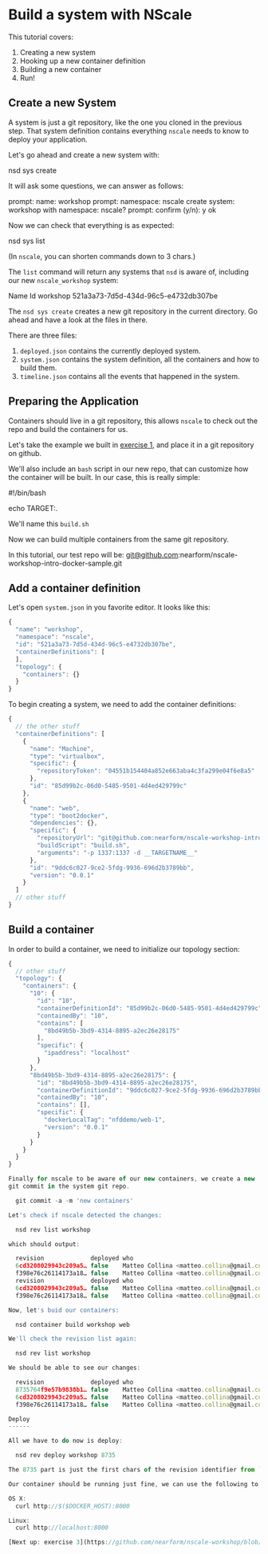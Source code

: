 Build a system with NScale
===================

This tutorial covers:

1. Creating a new system
2. Hooking up a new container definition
3. Building a new container
4. Run!

Create a new System
-------------------

A system is just a git repository, like the one you cloned in
the previous step.
That system definition contains everything `nscale` needs to
know to deploy your application.

Let's go ahead and create a new system with:

  nsd sys create

It will ask some questions, we can answer as follows:

  prompt: name:  workshop
  prompt: namespace:  nscale
  create system: workshop with namespace: nscale?
  prompt: confirm (y/n):  y
  ok

Now we can check that everything is as expected:

  nsd sys list

(In `nscale`, you can shorten commands down to 3 chars.)

The `list` command will return any systems that `nsd` is aware of, 
including our new `nscale_workshop` system:

  Name                           Id
  workshop                       521a3a73-7d5d-434d-96c5-e4732db307be

The `nsd sys create` creates a new git repository in the current
directory. Go ahead and have a look at the files in there.

There are three files:

1. `deployed.json` contains the currently deployed system.
2. `system.json` contains the system definition, all the containers and
   how to build them.
3. `timeline.json` contains all the events that happened in the system.

Preparing the Application
-------------------------

Containers should live in a git repository, this allows `nscale` to check 
out the repo and build the containers for us.

Let's take the example we built in [exercise 1](https://github.com/nearform/nscale-workshop/blob/master/docker-intro.md), and place it in a git repository on github.

We'll also include an `bash` script in our new repo, that can customize
how the container will be built. In our case, this is really simple:

  #!/bin/bash

  echo TARGET:.

We'll name this `build.sh`

Now we can build multiple containers from the same git repository.

In this tutorial, our test repo will be: git@github.com:nearform/nscale-workshop-intro-docker-sample.git

Add a container definition
--------------------------

Let's open `system.json` in you favorite editor. It looks like this:

```js
{
  "name": "workshop",
  "namespace": "nscale",
  "id": "521a3a73-7d5d-434d-96c5-e4732db307be",
  "containerDefinitions": [
  ],
  "topology": {
    "containers": {}
  }
}
```
To begin creating a system, we need to add the container definitions:

```js
{
  // the other stuff
  "containerDefinitions": [
    {
      "name": "Machine",
      "type": "virtualbox",
      "specific": {
        "repositoryToken": "04551b154404a852e663aba4c3fa299e04f6e8a5"
      },
      "id": "85d99b2c-06d0-5485-9501-4d4ed429799c"
    },
    {
      "name": "web",
      "type": "boot2docker",
      "dependencies": {},
      "specific": {
        "repositoryUrl": "git@github.com:nearform/nscale-workshop-intro-docker-sample.git",
        "buildScript": "build.sh",
        "arguments": "-p 1337:1337 -d __TARGETNAME__"
      },
      "id": "9ddc6c027-9ce2-5fdg-9936-696d2b3789bb",
      "version": "0.0.1"
    }
  ]
  // other stuff
}
```

Build a container
-----------------

In order to build a container, we need to initialize our topology
section:

```js
{
  // other stuff
  "topology": {
    "containers": {
      "10": {
        "id": "10",
        "containerDefinitionId": "85d99b2c-06d0-5485-9501-4d4ed429799c",
        "containedBy": "10",
        "contains": [
          "8bd49b5b-3bd9-4314-8895-a2ec26e28175"
        ],
        "specific": {
          "ipaddress": "localhost"
        }
      },
      "8bd49b5b-3bd9-4314-8895-a2ec26e28175": {
        "id": "8bd49b5b-3bd9-4314-8895-a2ec26e28175",
        "containerDefinitionId": "9ddc6c027-9ce2-5fdg-9936-696d2b3789bb",
        "containedBy": "10",
        "contains": [],
        "specific": {
          "dockerLocalTag": "nfddemo/web-1",
          "version": "0.0.1"
        }
      }
    }
  }
}

Finally for nscale to be aware of our new containers, we create a new
git commit in the system git repo. 

  git commit -a -m 'new containers'

Let's check if nscale detected the changes:

  nsd rev list workshop

which should output:

  revision             deployed who                                                     time                      description
  6cd3208029943c209a5… false    Matteo Collina <matteo.collina@gmail.com>               2014-09-08T22:03:06.000Z  Updated container definition.
  f398e76c26114173a18… false    Matteo Collina <matteo.collina@gmail.com>               2014-09-08T21:45:22.000Z  first commit
  revision             deployed who                                                     time                      description
  6cd3208029943c209a5… false    Matteo Collina <matteo.collina@gmail.com>               2014-09-08T22:03:06.000Z  Updated container definition.
  f398e76c26114173a18… false    Matteo Collina <matteo.collina@gmail.com>               2014-09-08T21:45:22.000Z  first commit

Now, let's buid our containers:

  nsd container build workshop web

We'll check the revision list again:

  nsd rev list workshop

We should be able to see our changes:

  revision             deployed who                                                     time                      description
  8735764f9e57b9838b1… false    Matteo Collina <matteo.collina@gmail.com>               2014-09-08T22:08:11.000Z  built container: cf28904e57b0c4b84b24d0297820e8a6…
  6cd3208029943c209a5… false    Matteo Collina <matteo.collina@gmail.com>               2014-09-08T22:03:06.000Z  Updated container definition.
  f398e76c26114173a18… false    Matteo Collina <matteo.collina@gmail.com>               2014-09-08T21:45:22.000Z  first commit

Deploy
------

All we have to do now is deploy:

  nsd rev deploy workshop 8735

The 8735 part is just the first chars of the revision identifier from `nsd rev list`

Our container should be running just fine, we can use the following to see it in action:

OS X:
  curl http://$($DOCKER_HOST):8000

Linux:
  curl http://localhost:8000

[Next up: exercise 3](https://github.com/nearform/nscale-workshop/blob/master/ex3.md)
